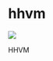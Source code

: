 # hhvm

[![](https://images.microbadger.com/badges/image/ymyzk/blog:hhvm.svg)](http://microbadger.com/images/ymyzk/blog:hhvm "Get your own image badge on microbadger.com")

HHVM
